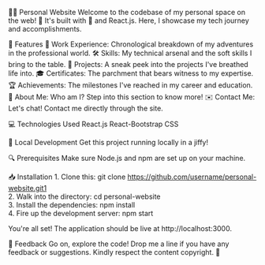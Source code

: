 👨‍💻 Personal Website
Welcome to the codebase of my personal space on the web! 🚀 It's built with 💖 and React.js. Here, I showcase my tech journey and accomplishments.

🚀 Features
    👔 Work Experience: Chronological breakdown of my adventures in the professional world.
    🛠 Skills: My technical arsenal and the soft skills I bring to the table.
    🎯 Projects: A sneak peek into the projects I've breathed life into.
    🎓 Certificates: The parchment that bears witness to my expertise.
    🏆 Achievements: The milestones I've reached in my career and education.
    🤠 About Me: Who am I? Step into this section to know more!
    ✉️ Contact Me: Let's chat! Contact me directly through the site.
    
💻 Technologies Used
    React.js
    React-Bootstrap
    CSS

🔨 Local Development
    Get this project running locally in a jiffy!

🔍 Prerequisites
    Make sure Node.js and npm are set up on your machine.

📥 Installation
    1. Clone this:
        git clone https://github.com/username/personal-website.git1       
    2. Walk into the directory:
        cd personal-website        
    3. Install the dependencies:
        npm install        
    4. Fire up the development server:
        npm start
        
   You're all set! The application should be live at http://localhost:3000.

💌 Feedback
    Go on, explore the code! Drop me a line if you have any feedback or suggestions. Kindly respect the content copyright. 🙏




